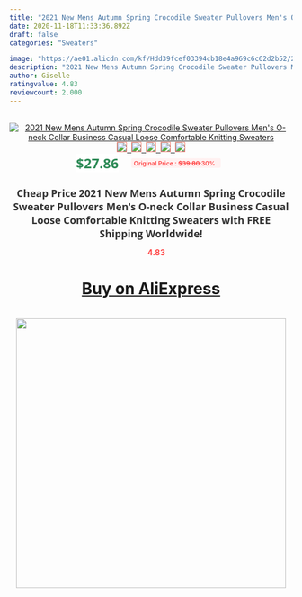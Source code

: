 ```yaml
---
title: "2021 New Mens Autumn Spring Crocodile Sweater Pullovers Men's O-neck Collar Business Casual Loose Comfortable Knitting Sweaters"
date: 2020-11-18T11:33:36.892Z
draft: false
categories: "Sweaters"

image: "https://ae01.alicdn.com/kf/Hdd39fcef03394cb18e4a969c6c62d2b52/2021-New-Mens-Autumn-Spring-Crocodile-Sweater-Pullovers-Men-s-O-neck-Collar-Business-Casual-Loose.jpg"
description: "2021 New Mens Autumn Spring Crocodile Sweater Pullovers Men's O-neck Collar Business Casual Loose Comfortable Knitting Sweaters"
author: Giselle
ratingvalue: 4.83
reviewcount: 2.000
---
```

<br>
<div style="text-align: center;">
<a href="https://s.click.aliexpress.com/e/_An3M3T" target="_blank" rel="nofollow noopener noreferrer"><img alt="2021 New Mens Autumn Spring Crocodile Sweater Pullovers Men's O-neck Collar Business Casual Loose Comfortable Knitting Sweaters" class="magnifier-image" src="https://ae01.alicdn.com/kf/Hdd39fcef03394cb18e4a969c6c62d2b52/2021-New-Mens-Autumn-Spring-Crocodile-Sweater-Pullovers-Men-s-O-neck-Collar-Business-Casual-Loose.jpg_640x640.jpg">
<br>
<img style="border:1px solid salmon" src="https://ae01.alicdn.com/kf/Hdd39fcef03394cb18e4a969c6c62d2b52/2021-New-Mens-Autumn-Spring-Crocodile-Sweater-Pullovers-Men-s-O-neck-Collar-Business-Casual-Loose.jpg_120x120.jpg">&nbsp;&nbsp;<img style="border:1px solid salmon" src="https://ae01.alicdn.com/kf/H6bdebb84065c4372b99a089fcfa1c9245/2021-New-Mens-Autumn-Spring-Crocodile-Sweater-Pullovers-Men-s-O-neck-Collar-Business-Casual-Loose.jpg_120x120.jpg">&nbsp;&nbsp;<img style="border:1px solid salmon" src="https://ae01.alicdn.com/kf/H77996a05decc4f01bd2b59c385262d66n/2021-New-Mens-Autumn-Spring-Crocodile-Sweater-Pullovers-Men-s-O-neck-Collar-Business-Casual-Loose.jpg_120x120.jpg">&nbsp;&nbsp;<img style="border:1px solid salmon" src="https://ae01.alicdn.com/kf/H9f226fc1168e49e2aee02e3f18c881e8u/2021-New-Mens-Autumn-Spring-Crocodile-Sweater-Pullovers-Men-s-O-neck-Collar-Business-Casual-Loose.jpg_120x120.jpg">&nbsp;&nbsp;<img style="border:1px solid salmon" src="https://ae01.alicdn.com/kf/H286d1dba70b946a2b65aa08f03741ba40/2021-New-Mens-Autumn-Spring-Crocodile-Sweater-Pullovers-Men-s-O-neck-Collar-Business-Casual-Loose.jpg_120x120.jpg"></a></div><br0>
<div style="text-align: center;"><span style="background-color: white; border: 0px; box-sizing: border-box; color: seagreen; display: inline-block; font-family: &quot;open sans&quot; , &quot;arial&quot; , &quot;helvetica&quot; , sans-serif , &quot;heiti&quot;; font-size: 24px; font-stretch: inherit; font-weight: 700; line-height: inherit; margin: 0px 10px 0px 0px; padding: 0px; vertical-align: middle;">$27.86 </span>
<span style="background: rgb(255 , 241 , 241); border-radius: 3px; border: 0px; box-sizing: border-box; color: #ff4747; display: inline-block; font-family: inherit; font-size: 12px; font-stretch: inherit; font-style: inherit; font-variant: inherit; font-weight: 600; line-height: inherit; margin: 0px; padding: 2px 5px; transform: scale(0.9); vertical-align: middle;">Original Price : <b style="text-decoration: line-through;">$39.80 </b> 30%&nbsp;&nbsp;</span></div>
<h1 style="color: #333333; display: inline-block; font-family: &quot;open sans&quot; , &quot;arial&quot; , &quot;helvetica&quot; , sans-serif , &quot;heiti&quot;; font-size: 18px; font-stretch: inherit; font-weight: 700; text-align: center;">Cheap Price 2021 New Mens Autumn Spring Crocodile Sweater Pullovers Men's O-neck Collar Business Casual Loose Comfortable Knitting Sweaters with FREE Shipping Worldwide!</h1>
<div style="color: #ff4747; text-align: center;">
<img src="https://4.bp.blogspot.com/-M0ZcTcb-5uY/XleCXlxnR4I/AAAAAAAAAEc/OrjgMkXV1oMQFaCRZj5HQwOCBcu3w1FegCPcBGAYYCw/s1600/star.png" style="height: 15px;">&nbsp;<b>4.83</b></div>
<div class="button_cont" align="center"><a class="buynow_a" href="https://s.click.aliexpress.com/e/_An3M3T" target="_blank" rel="nofollow noopener noreferrer"><H1>Buy on AliExpress</H1></a></div><br>
<div class="separator" style="clear: both; text-align: center;">
<img src="https://lh3.googleusercontent.com/-pTy5HemUv9M/XlePHvY0dAI/AAAAAAAAAE4/0nX5iRUoIWY8eMW9Dpxeirr157OZliDIgCLcBGAsYHQ/s1600/badge.gif" width="480">
</div>
